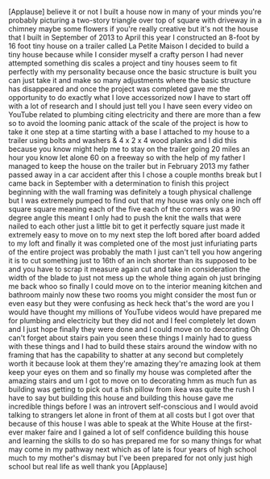 
[Applause]
believe it or not I built a house now in
many of your minds you&#39;re probably
picturing a two-story triangle over top
of square with driveway in a chimney
maybe some flowers if you&#39;re really
creative but it&#39;s not the house that I
built in September of 2013 to April this
year I constructed an 8-foot by 16 foot
tiny house on a trailer called La Petite
Maison I decided to build a tiny house
because while I consider myself a crafty
person I had never attempted something
dis scales a project and tiny houses
seem to fit perfectly with my
personality because once the basic
structure is built you can just take it
and make so many adjustments where the
basic structure has disappeared and once
the project was completed gave me the
opportunity to do exactly what I love
accessorized now I have to start off
with a lot of research and I should just
tell you I have seen every video on
YouTube related to plumbing citing
electricity and there are more than a
few so to avoid the looming panic attack
of the scale of the project is how to
take it one step at a time starting with
a base I attached to my house to a
trailer using bolts and washers &amp; 4 x 2
x 4 wood planks and I did this because
you know might help me to stay on the
trailer going 20 miles an hour you know
let alone 60 on a freeway so with the
help of my father I managed to keep the
house on the trailer but in February
2013 my father passed away in a car
accident after this I chose a couple
months break but I came back in
September with a determination to finish
this project beginning with the wall
framing was definitely a tough physical
challenge but I was extremely pumped to
find out that my house was only one inch
off square square meaning each of the
five each of the corners was a 90 degree
angle this meant I only had to push the
knit the walls that were nailed to each
other just a little bit to get it
perfectly square just made it extremely
easy to move on to my next step the loft
bored after board added to my loft and
finally it was completed one of the most
just infuriating parts of the entire
project was probably the math I just
can&#39;t tell you how angering it is to cut
something just to 16th of an inch
shorter than its supposed to be and you
have to scrap it measure again cut and
take in consideration the width of the
blade to just not mess up the whole
thing again oh just bringing me back
whoo so finally I could move on to the
interior meaning kitchen and bathroom
mainly now these two rooms you might
consider the most fun or even easy but
they were confusing as heck heck that&#39;s
the word are you I would have thought my
millions of YouTube videos would have
prepared me for plumbing and electricity
but they did not and I feel completely
let down and I just hope finally they
were done and I could move on to
decorating Oh can&#39;t forget about stairs
pain you seen these things I mainly had
to guess with these things and I had to
build these stairs around the window
with no framing that has the capability
to shatter at any second but completely
worth it because look at them they&#39;re
amazing they&#39;re amazing look at them
keep your eyes on them
and so finally my house was completed
after the amazing stairs and um I got to
move on to decorating hmm as much fun as
building was getting to pick out a fish
pillow from ikea was quite the rush I
have to say but building this house and
building this house gave me incredible
things before I was an introvert
self-conscious and I would avoid talking
to strangers let alone in front of them
at all costs but I got over that because
of this house I was able to speak at the
White House at the first-ever maker
faire and I gained a lot of self
confidence building this house and
learning the skills to do so has
prepared me for so many things for what
may come in my pathway next which as of
late is four years of high school much
to my mother&#39;s dismay but I&#39;ve been
prepared for not only just high school
but real life as well thank you
[Applause]
